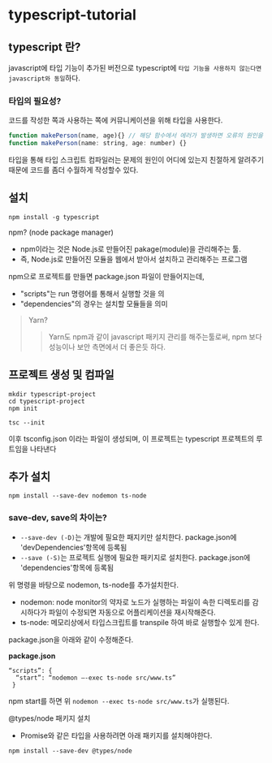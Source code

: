 # typescript-tutorial

## typescript 란?
javascript에 타입 기능이 추가된 버전으로 typescript에 `타입 기능을 사용하지 않는다면 javascript와 동일`하다.

### 타입의 필요성?
코드를 작성한 쪽과 사용하는 쪽에 커뮤니케이션을 위해 타입을 사용한다.
```js
function makePerson(name, age){} // 해당 함수에서 에러가 발생하면 오류의 원인을 찾기 힘들다.
function makePerson(name: string, age: number) {}
```
타입을 통해 타입 스크립트 컴파일러는 문제의 원인이 어디에 있는지 친절하게 알려주기 때문에 코드를 좀더 수월하게 작성할수 있다.



## 설치
```
npm install -g typescript
```

npm? (node package manager)
- npm이라는 것은 Node.js로 만들어진 pakage(module)을 관리해주는 툴. 
- 즉, Node.js로 만들어진 모듈을 웹에서 받아서 설치하고 관리해주는 프로그램

npm으로 프로젝트를 만들면 package.json 파일이 만들어지는데,
- "scripts"는 run 명령어를 통해서 실행할 것을 의 
- "dependencies"의 경우는 설치할 모듈들을 의미

> Yarn?
>> Yarn도 npm과 같이 javascript 패키지 관리를 해주는툴로써, npm 보다 성능이나 보안 측면에서 더 좋은듯 하다.

## 프로젝트 생성 및 컴파일
```
mkdir typescript-project
cd typescript-project
npm init

tsc --init
```
이후 tsconfig.json 이라는 파일이 생성되며, 이 프로젝트는 typescript 프로젝트의 루트임을 나타낸다

## 추가 설치
```
npm install --save-dev nodemon ts-node 
```

### save-dev, save의 차이는?
- `--save-dev (-D)`는 개발에 필요한 패지키만 설치한다. package.json에 'devDependencies'항목에 등록됨
- `--save (-S)`는 프로젝트 실행에 필요한 패키지로 설치한다. package.json에 'dependencies'항목에 등록됨

위 명령을 바탕으로 nodemon, ts-node를 추가설치한다.
- nodemon: node monitor의 약자로 노드가 실행하는 파일이 속한 디렉토리를 감시하다가 파일이 수정되면 자동으로 어플리케이션을 재시작해준다.
- ts-node: 메모리상에서 타입스크립트를 transpile 하여 바로 실행할수 있게 한다.

package.json을 아래와 같이 수정해준다.

**package.json**
```
“scripts”: {
  “start”: “nodemon —-exec ts-node src/www.ts”
 }
```
npm start를 하면 위 `nodemon --exec ts-node src/www.ts`가 실행된다.

@types/node 패키지 설치
- Promise와 같은 타입을 사용하려면 아래 패키지를 설치해야한다.
```
npm install --save-dev @types/node
```
